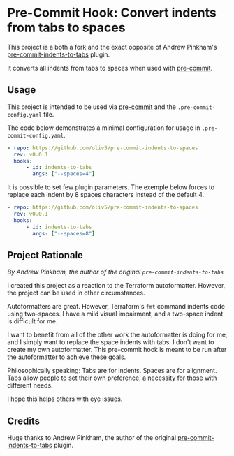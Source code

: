 # Pre-Commit Hook: Convert indents from tabs to spaces

This project is a both a fork and the exact opposite of Andrew Pinkham's
[pre-commit-indents-to-tabs](https://github.com/jambonrose/pre-commit-indents-to-tabs)
plugin.

It converts all indents from tabs to spaces when used with [pre-commit](https://pre-commit.com).

## Usage

This project is intended to be used via
[pre-commit](https://pre-commit.com) and the `.pre-commit-config.yaml`
file.

The code below demonstrates a minimal configuration for usage in
`.pre-commit-config.yaml`.

```yaml
- repo: https://github.com/oliv5/pre-commit-indents-to-spaces
  rev: v0.0.1
  hooks:
      - id: indents-to-tabs
        args: ["--spaces=4"]
```

It is possible to set few plugin parameters. The exemple below forces to
replace each indent by 8 spaces characters instead of the default 4.

```yaml
- repo: https://github.com/oliv5/pre-commit-indents-to-spaces
  rev: v0.0.1
  hooks:
      - id: indents-to-tabs
        args: ["--spaces=8"]
```

## Project Rationale

*By Andrew Pinkham, the author of the original `pre-commit-indents-to-tabs`*

I created this project as a reaction to the Terraform autoformatter.
However, the project can be used in other circumstances.

Autoformatters are great. However, Terraform's `fmt` command indents
code using two-spaces. I have a mild visual impairment, and a two-space
indent is difficult for me.

I want to benefit from all of the other work the autoformatter is doing
for me, and I simply want to replace the space indents with tabs. I
don't want to create my own autoformatter. This pre-commit hook is meant
to be run after the autoformatter to achieve these goals.

Philosophically speaking: Tabs are for indents. Spaces are for
alignment. Tabs allow people to set their own preference, a necessity
for those with different needs.

I hope this helps others with eye issues.

## Credits

Huge thanks to Andrew Pinkham, the author of the original [pre-commit-indents-to-tabs](https://github.com/jambonrose/pre-commit-indents-to-tabs)
plugin.

